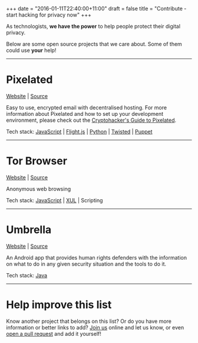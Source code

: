 +++
date = "2016-01-11T22:40:00+11:00"
draft = false
title = "Contribute - start hacking for privacy now"
+++

As technologists, **we have the power** to help people protect their digital privacy.

Below are some open source projects that we care about. Some of them could use **your** help!

---

# Pixelated
[Website](https://pixelated-project.org/) | [Source](https://github.com/pixelated)

Easy to use, encrypted email with decentralised hosting. For more information about Pixelated and how to set up your development environment, please check out the [Cryptohacker's Guide to Pixelated](/pixelated.html).

Tech stack: [JavaScript](https://developer.mozilla.org/en-US/docs/Web/JavaScript) | [Flight.js](https://flightjs.github.io/) |
[Python](https://www.python.org/) | [Twisted](https://twistedmatrix.com) | [Puppet](https://puppetlabs.com/)

---
# Tor Browser
[Website](https://www.torproject.org/projects/torbrowser.html.en) | [Source](https://gitweb.torproject.org/tor-browser.git/)

Anonymous web browsing

Tech stack: [JavaScript](https://developer.mozilla.org/en-US/docs/Web/JavaScript) |
[XUL](https://developer.mozilla.org/en-US/docs/Mozilla/Tech/XUL) | Scripting


---
# Umbrella
[Website](https://secfirst.org/) | [Source](https://github.com/securityfirst/Umbrella_android)

An Android app that provides human rights defenders with the information on what to do in any given security situation
and the tools to do it.

Tech stack: [Java](http://www.oracle.com/technetwork/java/index-138747.html)

---
# Help improve this list


Know another project that belongs on this list? Or do you have more information or better
links to add? [Join us](https://cryptohack.herokuapp.com/) online and let us know,
or even [open a pull request](https://github.com/cryptohack/cryptohack.net) and add it yourself!
